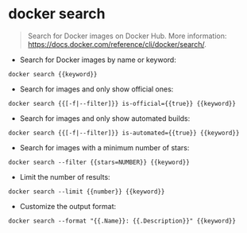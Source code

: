 # docker search

> Search for Docker images on Docker Hub.
> More information: <https://docs.docker.com/reference/cli/docker/search/>.

- Search for Docker images by name or keyword:

`docker search {{keyword}}`

- Search for images and only show official ones:

`docker search {{[-f|--filter]}} is-official={{true}} {{keyword}}`

- Search for images and only show automated builds:

`docker search {{[-f|--filter]}} is-automated={{true}} {{keyword}}`

- Search for images with a minimum number of stars:

`docker search --filter {{stars=NUMBER}} {{keyword}}`

- Limit the number of results:

`docker search --limit {{number}} {{keyword}}`

- Customize the output format:

`docker search --format "{{.Name}}: {{.Description}}" {{keyword}}`
